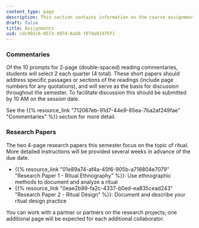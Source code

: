 ```yaml
---
content_type: page
description: This section contains information on the course assignments.
draft: false
title: Assignments
uid: cdc992c6-0573-497d-8ab0-f07da01975f1
---
```

### Commentaries

Of the 10 prompts for 2-page (double-spaced) reading commentaries, students will select 2 each quarter (4 total). These short papers should address specific passages or sections of the readings (include page numbers for any quotations), and will serve as the basis for discussion throughout the semester. To facilitate discussion this should be submitted by 10 AM on the session date.

See the {{% resource_link "712067eb-91d7-44e9-85ea-7ba2af249fae" "Commentaries" %}} section for more detail.

### Research Papers

The two 4-page research papers this semester focus on the topic of ritual. More detailed instructions will be provided several weeks in advance of the due date.

- {{% resource_link "01e89a74-af4a-45f6-905b-a718804e7079" "Research Paper 1 - Ritual Ethnography" %}}: Use ethnographic methods to document and analyze a ritual
- {{% resource_link "0eae2b99-fa2c-4337-b0ed-ea835cead243" "Research Paper 2 - Ritual Design" %}}: Document and describe your ritual design practice

You can work with a partner or partners on the research projects; one additional page will be expected for each additional collaborator.
